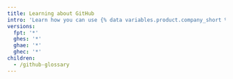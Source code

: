 ```yaml
---
title: Learning about GitHub
intro: 'Learn how you can use {% data variables.product.company_short %} products to improve your software management process and collaborate with other people.'
versions:
  fpt: '*'
  ghes: '*'
  ghae: '*'
  ghec: '*'
children:
  - /github-glossary
---
```

